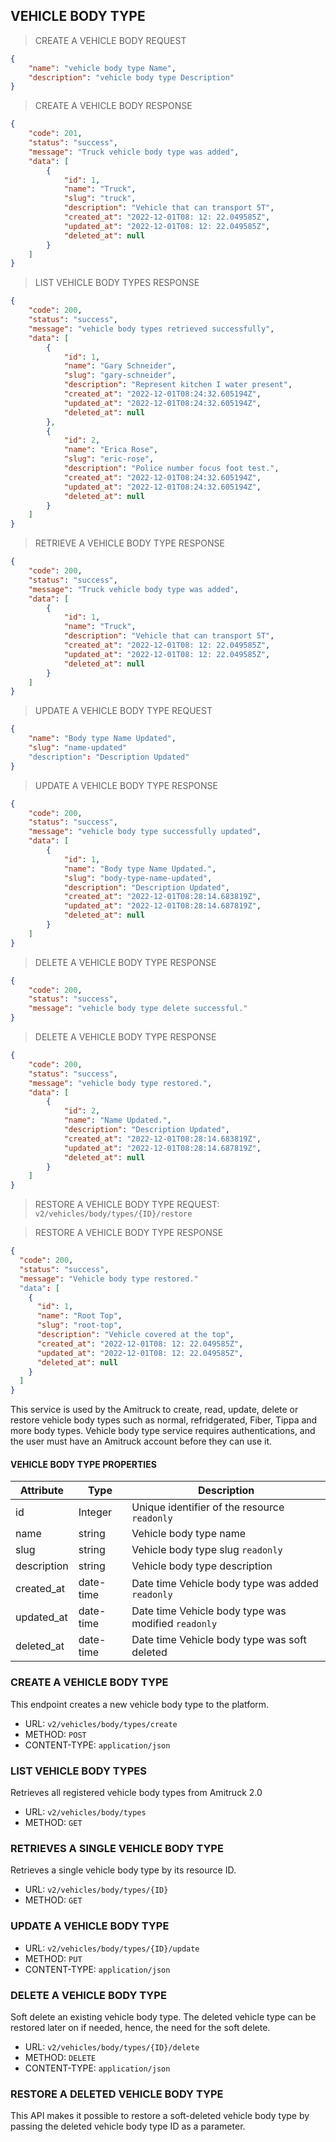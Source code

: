 ## VEHICLE BODY TYPE

> CREATE A VEHICLE BODY REQUEST

```json
{
    "name": "vehicle body type Name",
    "description": "vehicle body type Description"
}
```

> CREATE A VEHICLE BODY RESPONSE

```json
{
    "code": 201,
    "status": "success",
    "message": "Truck vehicle body type was added",
    "data": [
        {
            "id": 1,
            "name": "Truck",
            "slug": "truck",
            "description": "Vehicle that can transport 5T",
            "created_at": "2022-12-01T08: 12: 22.049585Z",
            "updated_at": "2022-12-01T08: 12: 22.049585Z",
            "deleted_at": null
        }
    ]
}
```

> LIST VEHICLE BODY TYPES RESPONSE

```json
{
    "code": 200,
    "status": "success",
    "message": "vehicle body types retrieved successfully",
    "data": [
        {
            "id": 1,
            "name": "Gary Schneider",
            "slug": "gary-schneider",
            "description": "Represent kitchen I water present",
            "created_at": "2022-12-01T08:24:32.605194Z",
            "updated_at": "2022-12-01T08:24:32.605194Z",
            "deleted_at": null
        },
        {
            "id": 2,
            "name": "Erica Rose",
            "slug": "eric-rose",
            "description": "Police number focus foot test.",
            "created_at": "2022-12-01T08:24:32.605194Z",
            "updated_at": "2022-12-01T08:24:32.605194Z",
            "deleted_at": null
        }
    ]
}
```

> RETRIEVE A VEHICLE BODY TYPE RESPONSE

```json
{
    "code": 200,
    "status": "success",
    "message": "Truck vehicle body type was added",
    "data": [
        {
            "id": 1,
            "name": "Truck",
            "description": "Vehicle that can transport 5T",
            "created_at": "2022-12-01T08: 12: 22.049585Z",
            "updated_at": "2022-12-01T08: 12: 22.049585Z",
            "deleted_at": null
        }
    ]
}
```

> UPDATE A VEHICLE BODY TYPE REQUEST

```json
{
    "name": "Body type Name Updated",
    "slug": "name-updated"
    "description": "Description Updated"
}
```

> UPDATE A VEHICLE BODY TYPE RESPONSE

```json
{
    "code": 200,
    "status": "success",
    "message": "vehicle body type successfully updated",
    "data": [
        {
            "id": 1,
            "name": "Body type Name Updated.",
            "slug": "body-type-name-updated",
            "description": "Description Updated",
            "created_at": "2022-12-01T08:28:14.683819Z",
            "updated_at": "2022-12-01T08:28:14.687819Z",
            "deleted_at": null
        }
    ]
}
```

> DELETE A VEHICLE BODY TYPE RESPONSE

```json
{
    "code": 200,
    "status": "success",
    "message": "vehicle body type delete successful."
}
```

> DELETE A VEHICLE BODY TYPE RESPONSE

```json
{
    "code": 200,
    "status": "success",
    "message": "vehicle body type restored.",
    "data": [
        {
            "id": 2,
            "name": "Name Updated.",
            "description": "Description Updated",
            "created_at": "2022-12-01T08:28:14.683819Z",
            "updated_at": "2022-12-01T08:28:14.687819Z",
            "deleted_at": null
        }
    ]
}
```


> RESTORE A VEHICLE BODY TYPE REQUEST: `v2/vehicles/body/types/{ID}/restore`

> RESTORE A VEHICLE BODY TYPE RESPONSE

```json
{
  "code": 200,
  "status": "success",
  "message": "Vehicle body type restored."
  "data": [
    {
      "id": 1,
      "name": "Root Top",
      "slug": "root-top",
      "description": "Vehicle covered at the top",
      "created_at": "2022-12-01T08: 12: 22.049585Z",
      "updated_at": "2022-12-01T08: 12: 22.049585Z",
      "deleted_at": null
    }
  ]
}
```

This service is used by the Amitruck to create, read, update, delete or restore vehicle body types such as normal, refridgerated, Fiber, Tippa and more body types.
Vehicle body type service requires authentications, and the user must have an Amitruck account before they can use it.

#### VEHICLE BODY TYPE PROPERTIES

| Attribute | Type | Description |
| -----------|---------| ----------- |
| id  | Integer | Unique identifier of the resource `readonly` |
| name | string | Vehicle body type name |
| slug | string | Vehicle body type slug `readonly` |
| description | string | Vehicle body type description |
| created_at | date-time | Date time Vehicle body type was added `readonly` |
| updated_at | date-time | Date time Vehicle body type was modified `readonly` |
| deleted_at | date-time | Date time Vehicle body type was soft deleted |

### CREATE A VEHICLE BODY TYPE

This endpoint creates a new vehicle body type to the platform.

- URL: `v2/vehicles/body/types/create`
- METHOD: `POST`
- CONTENT-TYPE: `application/json`

### LIST VEHICLE BODY TYPES

Retrieves all registered vehicle body types from Amitruck 2.0

- URL: `v2/vehicles/body/types`
- METHOD: `GET`

### RETRIEVES A SINGLE VEHICLE BODY TYPE

Retrieves a single vehicle body type by its resource ID.

- URL: `v2/vehicles/body/types/{ID}`
- METHOD: `GET`

### UPDATE A VEHICLE BODY TYPE

- URL: `v2/vehicles/body/types/{ID}/update`
- METHOD: `PUT`
- CONTENT-TYPE: `application/json`

### DELETE A VEHICLE BODY TYPE

Soft delete an existing vehicle body type. The deleted vehicle type can be restored later on if needed, hence, the need for the soft delete.

- URL: `v2/vehicles/body/types/{ID}/delete`
- METHOD: `DELETE`
- CONTENT-TYPE: `application/json`



### RESTORE A DELETED VEHICLE BODY TYPE


This API makes it possible to restore a soft-deleted vehicle body type by passing the deleted vehicle body type ID as a parameter.
